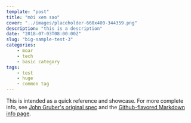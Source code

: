 ```yaml
---
template: "post"
title: "mới xem sao"
cover: "../images/placeholder-660x400-344359.png"
description: "this is a description"
date: "2018-07-03T08:00:00Z"
slug: "big-sample-test-3"
categories: 
    - moar
    - tech
    - basic category
tags:
    - test
    - huge
    - common tag
---
```


This is intended as a quick reference and showcase. For more complete info, see [John Gruber's original spec](http://daringfireball.net/projects/markdown/) and the [Github-flavored Markdown info page](http://github.github.com/github-flavored-markdown/).
